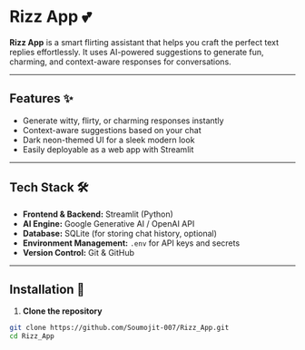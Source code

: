 # Rizz App 💕  

**Rizz App** is a smart flirting assistant that helps you craft the perfect text replies effortlessly. It uses AI-powered suggestions to generate fun, charming, and context-aware responses for conversations.  

---

## Features ✨

- Generate witty, flirty, or charming responses instantly  
- Context-aware suggestions based on your chat  
- Dark neon-themed UI for a sleek modern look  
- Easily deployable as a web app with Streamlit  

---

## Tech Stack 🛠️

- **Frontend & Backend:** Streamlit (Python)  
- **AI Engine:** Google Generative AI / OpenAI API  
- **Database:** SQLite (for storing chat history, optional)  
- **Environment Management:** `.env` for API keys and secrets  
- **Version Control:** Git & GitHub  

---

## Installation 🚀

1. **Clone the repository**
```bash
git clone https://github.com/Soumojit-007/Rizz_App.git
cd Rizz_App
